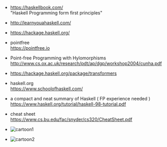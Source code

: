 - https://haskellbook.com/  
  "Haskell Programming form first principles"

- http://learnyouahaskell.com/

- https://hackage.haskell.org/

- pointfree  
  https://pointfree.io

- Point-free Programming with Hylomorphisms
  http://www.cs.ox.ac.uk/research/pdt/ap/dgp/workshop2004/cunha.pdf

- https://hackage.haskell.org/package/transformers

- haskell.org  
  https://www.schoolofhaskell.com/

- a compact and neat summary of Haskell ( FP experience needed )  
  https://www.haskell.org/tutorial/haskell-98-tutorial.pdf

- cheat sheet  
  https://www.cs.bu.edu/fac/snyder/cs320/CheatSheet.pdf

- ![cartoon1](https://panty.run/content/images/2020/03/ClW4GpUVYAAzxOx.jpg)

- ![cartoon2](https://panty.run/content/images/size/w2000/2020/03/PLdiff-2.png)
